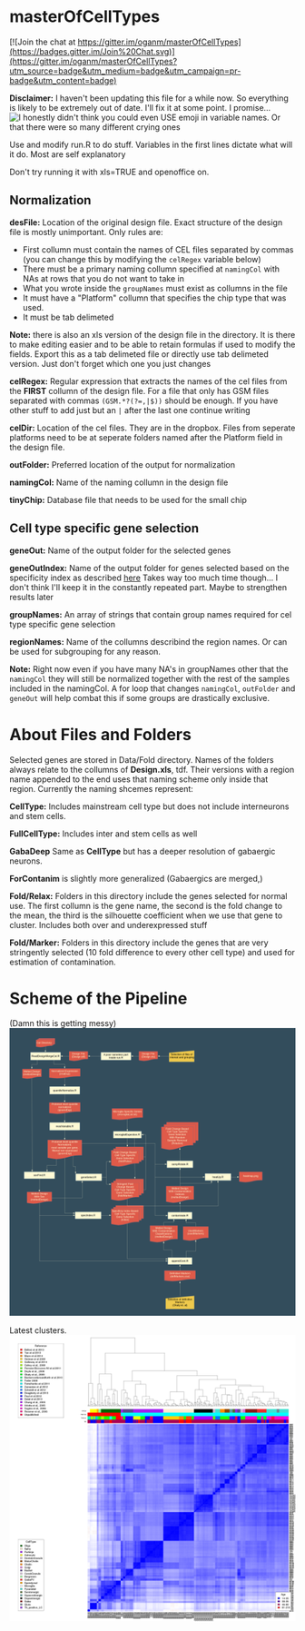 masterOfCellTypes
=================
[![Join the chat at https://gitter.im/oganm/masterOfCellTypes](https://badges.gitter.im/Join%20Chat.svg)](https://gitter.im/oganm/masterOfCellTypes?utm_source=badge&utm_medium=badge&utm_campaign=pr-badge&utm_content=badge)

**Disclaimer:** I haven't been updating this file for a while now. So everything is likely to be extremely out of date. I'll fix it at some point. I promise...
![I honestly didn't think you could even USE emoji in variable names. Or that there were so many different crying ones](http://imgs.xkcd.com/comics/code_quality.png)

Use and modify run.R to do stuff. Variables in the first lines dictate what will it do. Most are self explanatory

Don't try running it with xls=TRUE and openoffice on.

Normalization
-----
**desFile:** Location of the original design file. Exact structure of the design file is mostly unimportant. Only rules are:
* First collumn must contain the names of CEL files separated by commas (you can change this by modifying the `celRegex` variable below)
* There must be a primary naming collumn specified at `namingCol` with NAs at rows that you do not want to take in
* What you wrote inside the `groupNames` must exist as collumns in the file
* It must have a "Platform" collumn that specifies the chip type that was used.
* It must be tab delimeted

**Note:** there is also an xls version of the design file in the directory. It is there to make editing easier and to be able to retain formulas if used to modify the fields. Export this as a tab delimeted file or directly use tab delimeted version. Just don't forget which one you just changes

**celRegex:** Regular expression that extracts the names of the cel files from the **FIRST** collumn of the design file. For a file that only has GSM files separated with commas `(GSM.*?(?=,|$))` should be enough. If you have other stuff to add just but an `|` after the last one continue writing

**celDir:** Location of the cel files. They are in the dropbox. Files from seperate platforms need to be at seperate folders named after the Platform field in the design file.

**outFolder:** Preferred location of the output for normalization

**namingCol:** Name of the naming collumn in the design file

**tinyChip:** Database file that needs to be used for the small chip

Cell type specific gene selection
---------

**geneOut:**  Name of the output folder for the selected genes

**geneOutIndex:** Name of the output folder for genes selected based on the specificity index as described [here](https://www.landesbioscience.com/journals/systemsbiomedicine/article/25630/) Takes way too much time though... I don't think I'll keep it in the constantly repeated part. Maybe to strengthen results later

**groupNames:** An array of strings that contain group names required for cel type specific gene selection

**regionNames:** Name of the collumns describind the region names. Or can be used for subgrouping for any reason.

**Note:** Right now even if you have many NA's in groupNames other that the `namingCol` they will still be normalized together with the rest of the samples included in the namingCol. A for loop that changes `namingCol`, `outFolder` and `geneOut` will help combat this if some groups are drastically exclusive.

About Files and Folders
========
Selected genes are stored in Data/Fold directory. Names of the folders always relate to the collumns of **Design.xls**, tdf. Their versions with a region name appended to the end uses that naming scheme only inside that region.
Currently the naming shcemes represent:

**CellType:** Includes mainstream cell type but does not include interneurons and stem cells.

**FullCellType:** Includes inter and stem cells as well

**GabaDeep** Same as **CellType** but has a deeper resolution of gabaergic neurons.

**ForContanim** is slightly more generalized (Gabaergics are merged,)

**Fold/Relax:** Folders in this directory include the genes selected for normal use. The first collumn is the gene name, the second is the fold change to the mean, the third is the silhouette coefficient when we use that gene to cluster. Includes both over and underexpressed stuff

**Fold/Marker:** Folders in this directory include the genes that are very stringently selected (10 fold difference to every other cell type) and used for estimation of contamination.

Scheme of the Pipeline
=====================
(Damn this is getting messy)
![A display of epicness](images/pipeline.png)


Latest clusters.
![AAARGH](images/heatmap.png)
